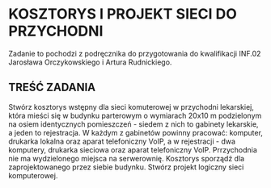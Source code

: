 # KOSZTORYS I PROJEKT SIECI DO PRZYCHODNI

Zadanie to pochodzi z podręcznika do przygotowania do kwalifikacji INF.02 Jarosława Orczykowskiego i Artura Rudnickiego.

## TREŚĆ ZADANIA

Stwórz kosztorys wstępny dla sieci komuterowej w przychodni lekarskiej, która mieści się w budynku parterowym o wymiarach 20x10 m podzielonym na osiem identycznych pomieszczeń - siedem z nich to gabinety lekarskie, a jeden to rejestracja. W każdym z gabinetów powinny pracować: komputer, drukarka lokalna oraz aparat telefoniczny VoIP, a w rejestracji - dwa komputery, drukarka sieciowa oraz aparat telefoniczny VoIP. Prrzychodnia nie ma wydzielonego miejsca na serwerownię. Kosztorys sporządź dla zaprojektowanego przez siebie budynku. Stwórz projekt logiczny sieci komputerowej.


